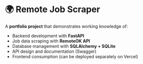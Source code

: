 # 🌍 Remote Job Scraper

A **portfolio project** that demonstrates working knowledge of:
- Backend development with **FastAPI**  
- Job data scraping with **RemoteOK API**  
- Database management with **SQLAlchemy + SQLite**  
- API design and documentation (Swagger)  
- Frontend consumption (can be deployed separately on Vercel)

